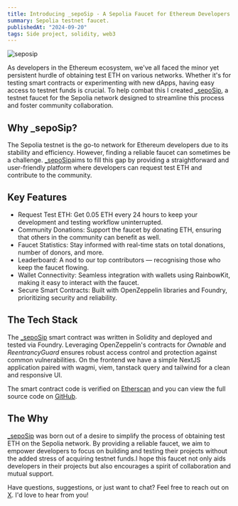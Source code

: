 ```yaml
---
title: Introducing _sepoSip - A Sepolia Faucet for Ethereum Developers
summary: Sepolia testnet faucet.
publishedAt: "2024-09-20"
tags: Side project, solidity, web3
---
```


![seposip](/sepo.png)

As developers in the Ethereum ecosystem, we've all faced the minor yet persistent hurdle of obtaining test ETH on various networks. Whether it's for testing smart contracts or experimenting with new dApps, having easy access to testnet funds is crucial.  To help combat this I created [_sepoSip](https://sepo-sip.vercel.app/), a testnet faucet for the Sepolia network designed to streamline this process and foster community collaboration.

## Why _sepoSip?

The Sepolia testnet is the go-to network for Ethereum developers due to its stability and efficiency. However, finding a reliable faucet can sometimes be a challenge. [_sepoSip](https://sepo-sip.vercel.app/)aims to fill this gap by providing a straightforward and user-friendly platform where developers can request test ETH and contribute to the community.

## Key Features

- Request Test ETH: Get 0.05 ETH every 24 hours to keep your development and testing workflow uninterrupted.
- Community Donations: Support the faucet by donating ETH, ensuring that others in the community can benefit as well.
- Faucet Statistics: Stay informed with real-time stats on total donations, number of donors, and more.
- Leaderboard: A nod to our top contributors — recognising those who keep the faucet flowing.
- Wallet Connectivity: Seamless integration with wallets using RainbowKit, making it easy to interact with the faucet.
- Secure Smart Contracts: Built with OpenZeppelin libraries and Foundry, prioritizing security and reliability.

## The Tech Stack

The [_sepoSip](https://sepo-sip.vercel.app/) smart contract was written in Solidity and deployed and tested via Foundry. Leveraging OpenZeppelin's contracts for *Ownable* and *ReentrancyGuard* ensures robust access control and protection against common vulnerabilities. On the frontend we have a simple NextJS application paired with wagmi, viem, tanstack query and tailwind for a clean and responsive UI.

The smart contract code is verified on [Etherscan](https://sepolia.etherscan.io/address/0x9c1bf4facda0312df3a377d14d0c2429df96a044#code) and you can view the full source code on [GitHub](https://github.com/shan8851/Sepo-Sip).

## The Why

[_sepoSip](https://sepo-sip.vercel.app/) was born out of a desire to simplify the process of obtaining test ETH on the Sepolia network. By providing a reliable faucet, we aim to empower developers to focus on building and testing their projects without the added stress of acquiring testnet funds.I hope this faucet not only aids developers in their projects but also encourages a spirit of collaboration and mutual support.

Have questions, suggestions, or just want to chat? Feel free to reach out on [X](https://x.com/shan8851). I'd love to hear from you!
